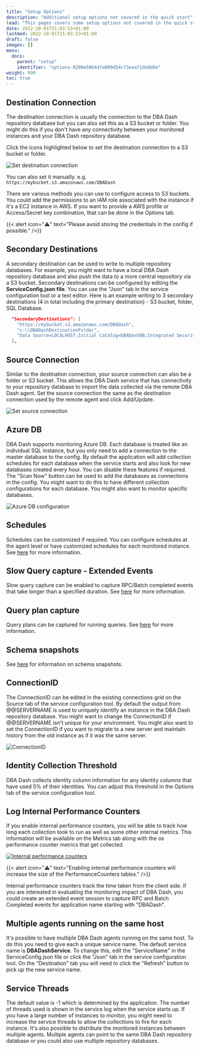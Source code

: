 ```yaml
---
title: "Setup Options"
description: "Additional setup options not covered in the quick start"
lead: "This pages covers some setup options not covered in the quick start guide."
date: 2022-10-01T21:03:53+01:00
lastmod: 2022-10-01T21:03:53+01:00
draft: false
images: []
menu:
  docs:
    parent: "setup"
    identifier: "options-0200e506447a099d54cf3eaa71da9d8e"
weight: 999
toc: true
---
```

## Destination Connection

The destination connection is usually the connection to the DBA Dash repository database but you can also set this as a S3 bucket or folder.  You might do this if you don't have any connectivity between your monitored instances and your DBA Dash repository database.  

Click the icons highlighted below to set the destination connection to a S3 bucket or folder.

![Set destination connection](destination.png)

You can also set it manually.  e.g. 
`https://mybucket.s3.amazonaws.com/DBADash`

There are various methods you can use to configure access to S3 buckets.  You could add the permissions to an IAM role associated with the instance if it's a EC2 instance in AWS.  If you want to provide a AWS profile or Access/Secret key combination, that can be done in the Options tab.  

{{< alert icon="⚠️" text="Please avoid storing the credentials in the config if possible." />}}

## Secondary Destinations

A secondary destination can be used to write to multiple repository databases.  For example, you might want to have a local DBA Dash repository database and also push the data to a more central repository via a S3 bucket.  Secondary destinations can be configured by editing the **ServiceConfig.json file**.  You can use the "Json" tab in the service configuration tool or a text editor.  Here is an example writing to 3 secondary destinations (4 in total including the primary destination) - S3 bucket, folder, SQL Database.

```json
  "SecondaryDestinations": [
    "https://mybucket.s3.amazonaws.com/DBADash",
    "c:\\DBADashDestinationFolder",
    "Data Source=LOCALHOST;Initial Catalog=DBADashDB;Integrated Security=True;Encrypt=True;Trust Server Certificate=True;Application Name=DBADash"
  ],
```

## Source Connection

Similar to the destination connection, your source connection can also be a folder or S3 bucket.  This allows the DBA Dash service that has connectivity to your repository database to import the data collected via the remote DBA Dash agent.  Set the source connection the same as the destination connection used by the remote agent and click Add/Update.

![Set source connection](source.png)

## Azure DB

DBA Dash supports monitoring Azure DB.  Each database is treated like an individual SQL instance, but you only need to add a connection to the master database to the config.  By default the application will add collection schedules for each database when the service starts and also look for new databases created every hour.  You can disable these features if required.  The "Scan Now" button can be used to add the databases as connections in the config.  You might want to do this to have different collection configurations for each database.  You might also want to monitor specific databases.

![Azure DB configuration](azuredb.png)

## Schedules

Schedules can be customized if required.  You can configure schedules at the agent level or have customized schedules for each monitored instance.  See [here](/docs/help/schedule/) for more information. 

## Slow Query capture - Extended Events 

Slow query capture can be enabled to capture RPC/Batch completed events that take longer than a specified duration.  See [here](/docs/help/slow-queries/) for more information.

## Query plan capture

Query plans can be captured for running queries.  See [here](/docs/help/running-queries/) for more information.

## Schema snapshots

See [here](/docs/help/schema-snapshots/) for information on schema snapshots.

## ConnectionID

The ConnectionID can be edited in the existing connections grid on the Source tab of the service configuration tool.  By default the output from @@SERVERNAME is used to uniquely identify an instance in the DBA Dash repository database.  You might want to change the ConnectionID if @@SERVERNAME isn't unique for your environment.  You might also want to set the ConnectionID if you want to migrate to a new server and maintain history from the old instance as if it was the same server.

![ConnectionID](connectionid.png)

## Identity Collection Threshold

DBA Dash collects identity column information for any identity columns that have used 5% of their identities.  You can adjust this threshold in the Options tab of the service configuration tool.

## Log Internal Performance Counters

If you enable internal performance counters, you will be able to track how long each collection took to run as well as some other internal metrics.  This information will be available on the Metrics tab along with the os performance counter metrics that get collected.  

[![Internal performance counters](internalcounters.png)](internalcounters.png)

{{< alert icon="⚠️" text="Enabling internal performance counters will increase the size of the PerformanceCounters tables." />}}

Internal performance counters track the time taken from the client side.  If you are interested in evaluating the monitoring impact of DBA Dash, you could create an extended event session to capture RPC and Batch Completed events for application name starting with "DBADash".

## Multiple agents running on the same host

It's possible to have multiple DBA Dash agents running on the same host.  To do this you need to give each a unique service name.  The default service name is **DBADashService**.  To change this, edit the "ServiceName" in the ServiceConfig.json file or click the "Json" tab in the service configuration tool.  On the "Destination" tab you will need to click the "Refresh" button to pick up the new service name.

## Service Threads

The default value is -1 which is determined by the application.  The number of threads used is shown in the service log when the service starts up. If you have a large number of instances to monitor, you might need to increase the service threads to allow the collections to fire for each instance. It's also possible to distribute the monitored instances between multiple agents.  Multiple agents can point to the same DBA Dash repository database or you could also use multiple repository databases.